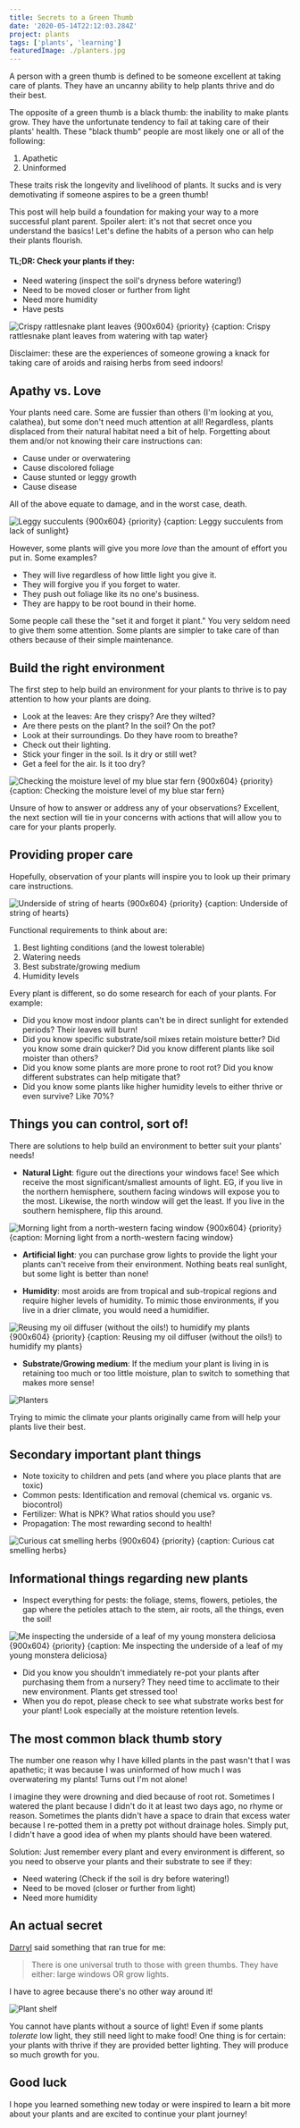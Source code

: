```yaml
---
title: Secrets to a Green Thumb
date: '2020-05-14T22:12:03.284Z'
project: plants
tags: ['plants', 'learning']
featuredImage: ./planters.jpg
---
```


A person with a green thumb is defined to be someone excellent at taking care of plants. They have an uncanny ability to help plants thrive and do their best.

The opposite of a green thumb is a black thumb: the inability to make plants grow. They have the unfortunate tendency to fail at taking care of their plants' health. These "black thumb" people are most likely one or all of the following:

1. Apathetic
2. Uninformed

These traits risk the longevity and livelihood of plants. It sucks and is very demotivating if someone aspires to be a green thumb!

This post will help build a foundation for making your way to a more successful plant parent. Spoiler alert: it's not that secret once you understand the basics! Let's define the habits of a person who can help their plants flourish.

#### TL;DR: Check your plants if they:

- Need watering (inspect the soil's dryness before watering!)
- Need to be moved closer or further from light
- Need more humidity
- Have pests

![Crispy rattlesnake plant leaves {900x604} {priority} {caption: Crispy rattlesnake plant leaves from watering with tap water}](./crispy.jpg)

Disclaimer: these are the experiences of someone growing a knack for taking care of aroids and raising herbs from seed indoors!

## Apathy vs. Love

Your plants need care. Some are fussier than others (I'm looking at you, calathea), but some don't need much attention at all! Regardless, plants displaced from their natural habitat need a bit of help. Forgetting about them and/or not knowing their care instructions can:

- Cause under or overwatering
- Cause discolored foliage
- Cause stunted or leggy growth
- Cause disease

All of the above equate to damage, and in the worst case, death.

![Leggy succulents {900x604} {priority} {caption: Leggy succulents from lack of sunlight}](./leggy-succulents.jpg)

However, some plants will give you more _love_ than the amount of effort you put in. Some examples?

- They will live regardless of how little light you give it.
- They will forgive you if you forget to water.
- They push out foliage like its no one's business.
- They are happy to be root bound in their home.

Some people call these the "set it and forget it plant." You very seldom need to give them some attention. Some plants are simpler to take care of than others because of their simple maintenance.

## Build the right environment

The first step to help build an environment for your plants to thrive is to pay attention to how your plants are doing.

- Look at the leaves: Are they crispy? Are they wilted?
- Are there pests on the plant? In the soil? On the pot?
- Look at their surroundings. Do they have room to breathe?
- Check out their lighting.
- Stick your finger in the soil. Is it dry or still wet?
- Get a feel for the air. Is it too dry?

![Checking the moisture level of my blue star fern {900x604} {priority} {caption: Checking the moisture level of my blue star fern}](./fern-hydration.jpg)

Unsure of how to answer or address any of your observations? Excellent, the next section will tie in your concerns with actions that will allow you to care for your plants properly.

## Providing proper care

Hopefully, observation of your plants will inspire you to look up their primary care instructions.

![Underside of string of hearts {900x604} {priority} {caption: Underside of string of hearts}](./string-of-hearts.jpg)

Functional requirements to think about are:

1. Best lighting conditions (and the lowest tolerable)
2. Watering needs
3. Best substrate/growing medium
4. Humidity levels

Every plant is different, so do some research for each of your plants. For example:

- Did you know most indoor plants can't be in direct sunlight for extended periods? Their leaves will burn!
- Did you know specific substrate/soil mixes retain moisture better? Did you know some drain quicker? Did you know different plants like soil moister than others?
- Did you know some plants are more prone to root rot? Did you know different substrates can help mitigate that?
- Did you know some plants like higher humidity levels to either thrive or even survive? Like 70%?

## Things you can control, sort of!

There are solutions to help build an environment to better suit your plants' needs!

- **Natural Light**: figure out the directions your windows face! See which receive the most significant/smallest amounts of light. EG, if you live in the northern hemisphere, southern facing windows will expose you to the most. Likewise, the north window will get the least. If you live in the southern hemisphere, flip this around.

![Morning light from a north-western facing window {900x604} {priority} {caption: Morning light from a north-western facing window}](./north-west-window.jpg)

- **Artificial light**: you can purchase grow lights to provide the light your plants can't receive from their environment. Nothing beats real sunlight, but some light is better than none!

- **Humidity**: most aroids are from tropical and sub-tropical regions and require higher levels of humidity. To mimic those environments, if you live in a drier climate, you would need a humidifier.

![Reusing my oil diffuser (without the oils!) to humidify my plants {900x604} {priority} {caption: Reusing my oil diffuser (without the oils!) to humidify my plants}](./monstera-humidifier.jpg)

- **Substrate/Growing medium**: If the medium your plant is living in is retaining too much or too little moisture, plan to switch to something that makes more sense!

![Planters](./planters.jpg)

Trying to mimic the climate your plants originally came from will help your plants live their best.

## Secondary important plant things

- Note toxicity to children and pets (and where you place plants that are toxic)
- Common pests: Identification and removal (chemical vs. organic vs. biocontrol)
- Fertilizer: What is NPK? What ratios should you use?
- Propagation: The most rewarding second to health!

![Curious cat smelling herbs {900x604} {priority} {caption: Curious cat smelling herbs}](./cat-herbs.jpg)

## Informational things regarding new plants

- Inspect everything for pests: the foliage, stems, flowers, petioles, the gap where the petioles attach to the stem, air roots, all the things, even the soil!

![Me inspecting the underside of a leaf of my young monstera deliciosa {900x604} {priority} {caption: Me inspecting the underside of a leaf of my young monstera deliciosa}](./inspect.jpg)

- Did you know you shouldn't immediately re-pot your plants after purchasing them from a nursery? They need time to acclimate to their new environment. Plants get stressed too!
- When you do repot, please check to see what substrate works best for your plant! Look especially at the moisture retention levels.

## The most common black thumb story

The number one reason why I have killed plants in the past wasn't that I was apathetic; it was because I was uninformed of how much I was overwatering my plants! Turns out I'm not alone!

I imagine they were drowning and died because of root rot. Sometimes I watered the plant because I didn't do it at least two days ago, no rhyme or reason. Sometimes the plants didn't have a space to drain that excess water because I re-potted them in a pretty pot without drainage holes. Simply put, I didn't have a good idea of when my plants should have been watered.

Solution: Just remember every plant and every environment is different, so you need to observe your plants and their substrate to see if they:

- Need watering (Check if the soil is dry before watering!)
- Need to be moved (closer or further from light)
- Need more humidity

## An actual secret

[Darryl](https://www.instagram.com/houseplantjournal/) said something that ran true for me:

> There is one universal truth to those with green thumbs. They have either: large windows OR grow lights.

I have to agree because there's no other way around it!

![Plant shelf](./plant-shelf.jpg)

You cannot have plants without a source of light! Even if some plants _tolerate_ low light, they still need light to make food! One thing is for certain: your plants with thrive if they are provided better lighting. They will produce so much growth for you.

## Good luck

I hope you learned something new today or were inspired to learn a bit more about your plants and are excited to continue your plant journey!
